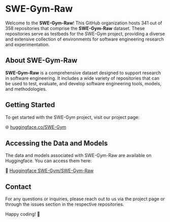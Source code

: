 # SWE-Gym-Raw

Welcome to the **SWE-Gym-Raw**! This GitHub organization hosts 341 out of 358 repositories that comprise the **SWE-Gym-Raw** dataset. These repositories serve as testbeds for the SWE-Gym project, providing a diverse and extensive collection of environments for software engineering research and experimentation.

## About SWE-Gym-Raw

**SWE-Gym-Raw** is a comprehensive dataset designed to support research in software engineering. It includes a wide variety of repositories that can be used to test, evaluate, and develop software engineering tools, models, and methodologies.

## Getting Started

To get started with the SWE-Gym project, visit our project page:

🌐 [huggingface.co/SWE-Gym](https://huggingface.co/SWE-Gym)

## Accessing the Data and Models

The data and models associated with SWE-Gym-Raw are available on Huggingface. You can access them here:

🤗 [Huggingface SWE-Gym/SWE-Gym-Raw](https://huggingface.co/datasets/SWE-Gym/SWE-Gym-Raw)

## Contact

For any questions or inquiries, please reach out to us via the project page or through the issues section in the respective repositories.

Happy coding! 🚀
